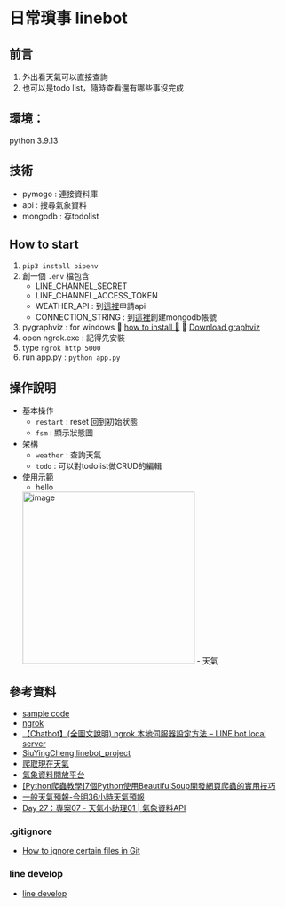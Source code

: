 # 日常瑣事 linebot

## 前言
1. 外出看天氣可以直接查詢
2. 也可以是todo list，隨時查看還有哪些事沒完成

## 環境：
python 3.9.13

## 技術
- pymogo : 連接資料庫
- api : 搜尋氣象資料
- mongodb : 存todolist

## How to start
1. `pip3 install pipenv`
2. 創一個 `.env` 檔包含
    - LINE_CHANNEL_SECRET
    - LINE_CHANNEL_ACCESS_TOKEN
    - WEATHER_API : 到[這裡](https://opendata.cwb.gov.tw/index)申請api
    - CONNECTION_STRING : 到[這裡](https://www.mongodb.com/cloud/atlas/lp/try4?utm_source=google&utm_campaign=search_gs_pl_evergreen_atlas_core_prosp-brand_gic-null_apac-tw_ps-all_desktop_eng_lead&utm_term=mongodb&utm_medium=cpc_paid_search&utm_ad=e&utm_ad_campaign_id=12212624371&adgroup=115749712503&gclid=CjwKCAiAhqCdBhB0EiwAH8M_GqHmbl1XW6yHgbzP4VmuBLvUhBQH6yFpdqSkwjKZ6l1pbos3pBctjRoCxngQAvD_BwE)創建mongodb帳號
3. pygraphviz : for windows
    :paperclip: [how to install :movie_camera:](https://www.youtube.com/watch?v=XnxIfoUQeWw&list=PLxrVsqcpsInEp-4fEgT0F2nS9CXWCyKn6&index=1)
    :paperclip: [Download graphviz](https://graphviz.org/download/)
4. open ngrok.exe : 記得先安裝
5. type `ngrok http 5000`
6. run app.py : `python app.py`

## 操作說明
- 基本操作  
    - `restart` : reset 回到初始狀態
    - `fsm` : 顯示狀態圖
- 架構
    - `weather` : 查詢天氣
    - `todo` : 可以對todolist做CRUD的編輯
- 使用示範
    - hello
    <img width="310" alt="image" src="https://user-images.githubusercontent.com/92961617/209499469-2b41ef0c-f0f1-4db5-bfe7-b0fe3540ec54.png">
    - 天氣 





## 參考資料
- [sample code](https://github.com/NCKU-CCS/TOC-Project-2020/blob/master/app.py)
-  [ngrok](https://dashboard.ngrok.com/login)
-  [【Chatbot】(全圖文說明) ngrok 本地伺服器設定方法 – LINE bot local server](https://www.wongwonggoods.com/python/python_chatbot/linebot-local-server-ngork/)
-  [SiuYingCheng linebot_project](https://github.com/SiuYingCheng/linebot_project)
-  [爬取現在天氣](https://steam.oxxostudio.tw/category/python/spider/current-weather.html)
-  [氣象資料開放平台](https://opendata.cwb.gov.tw/index)
-  [[Python爬蟲教學]7個Python使用BeautifulSoup開發網頁爬蟲的實用技巧](https://www.learncodewithmike.com/2020/02/python-beautifulsoup-web-scraper.html)
-  [一般天氣預報-今明36小時天氣預報](https://opendata.cwb.gov.tw/dataset/forecast/F-C0032-001)
-  [Day 27：專案07 - 天氣小助理01 | 氣象資料API](https://ithelp.ithome.com.tw/articles/10276375)
### .gitignore
-  [How to ignore certain files in Git](https://stackoverflow.com/questions/4308610/how-to-ignore-certain-files-in-git)
### line develop
-  [line develop](https://account.line.biz/login?redirectUri=https%3A%2F%2Fdevelopers.line.biz%2Fconsole%2Fchannel%2F1657725664)



